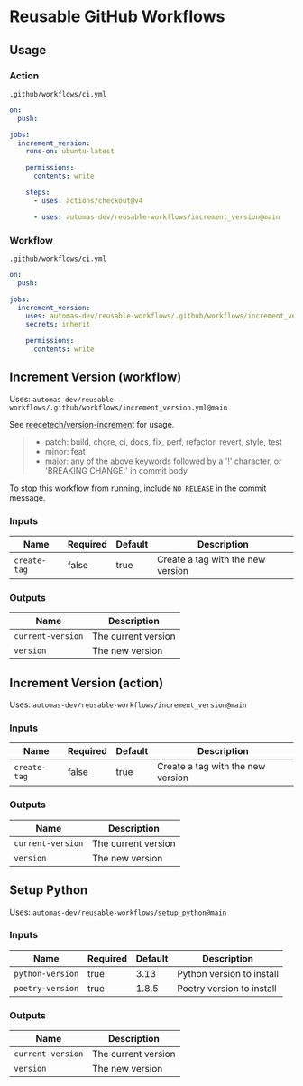 # Reusable GitHub Workflows

## Usage

### Action

`.github/workflows/ci.yml`

```yaml
on:
  push:

jobs:
  increment_version:
    runs-on: ubuntu-latest

    permissions:
      contents: write

    steps:
      - uses: actions/checkout@v4

      - uses: automas-dev/reusable-workflows/increment_version@main
```

### Workflow

`.github/workflows/ci.yml`

```yaml
on:
  push:

jobs:
  increment_version:
    uses: automas-dev/reusable-workflows/.github/workflows/increment_version.yml@main
    secrets: inherit

    permissions:
      contents: write
```

## Increment Version (workflow)

Uses: `automas-dev/reusable-workflows/.github/workflows/increment_version.yml@main`

See [reecetech/version-increment](https://github.com/reecetech/version-increment?tab=readme-ov-file#conventional-commits-semver-with-smarts-) for usage.

> - patch: build, chore, ci, docs, fix, perf, refactor, revert, style, test
> - minor: feat
> - major: any of the above keywords followed by a '!' character, or 'BREAKING CHANGE:' in commit body

To stop this workflow from running, include `NO RELEASE` in the commit message.

### Inputs

| Name         | Required | Default | Description                       |
| ------------ | -------- | ------- | --------------------------------- |
| `create-tag` | false    | true    | Create a tag with the new version |

### Outputs

| Name              | Description         |
| ----------------- | ------------------- |
| `current-version` | The current version |
| `version`         | The new version     |

## Increment Version (action)

Uses: `automas-dev/reusable-workflows/increment_version@main`

### Inputs

| Name         | Required | Default | Description                       |
| ------------ | -------- | ------- | --------------------------------- |
| `create-tag` | false    | true    | Create a tag with the new version |

### Outputs

| Name              | Description         |
| ----------------- | ------------------- |
| `current-version` | The current version |
| `version`         | The new version     |

## Setup Python

Uses: `automas-dev/reusable-workflows/setup_python@main`

### Inputs

| Name             | Required | Default | Description               |
| ---------------- | -------- | ------- | ------------------------- |
| `python-version` | true     | 3.13    | Python version to install |
| `poetry-version` | true     | 1.8.5   | Poetry version to install |

### Outputs

| Name              | Description         |
| ----------------- | ------------------- |
| `current-version` | The current version |
| `version`         | The new version     |
